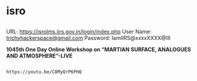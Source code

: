 # isro


##
URL: https://isrolms.iirs.gov.in/login/index.php
User Name: trichyhackerspace@gmail.com
Password: IamIIRS@xxxxXXXX@III





**1045th One Day Online Workshop on “MARTIAN SURFACE, ANALOGUES AND ATMOSPHERE”-LIVE**


	
```

https://youtu.be/C8MyQrP6PHQ

```




